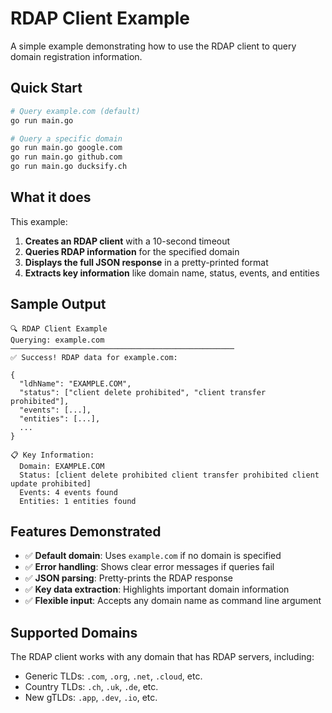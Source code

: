# RDAP Client Example

A simple example demonstrating how to use the RDAP client to query domain registration information.

## Quick Start

```bash
# Query example.com (default)
go run main.go

# Query a specific domain
go run main.go google.com
go run main.go github.com
go run main.go ducksify.ch
```

## What it does

This example:

1. **Creates an RDAP client** with a 10-second timeout
2. **Queries RDAP information** for the specified domain
3. **Displays the full JSON response** in a pretty-printed format
4. **Extracts key information** like domain name, status, events, and entities

## Sample Output

```
🔍 RDAP Client Example
Querying: example.com
──────────────────────────────────────────────────
✅ Success! RDAP data for example.com:

{
  "ldhName": "EXAMPLE.COM",
  "status": ["client delete prohibited", "client transfer prohibited"],
  "events": [...],
  "entities": [...],
  ...
}

📋 Key Information:
  Domain: EXAMPLE.COM
  Status: [client delete prohibited client transfer prohibited client update prohibited]
  Events: 4 events found
  Entities: 1 entities found
```

## Features Demonstrated

- ✅ **Default domain**: Uses `example.com` if no domain is specified
- ✅ **Error handling**: Shows clear error messages if queries fail
- ✅ **JSON parsing**: Pretty-prints the RDAP response
- ✅ **Key data extraction**: Highlights important domain information
- ✅ **Flexible input**: Accepts any domain name as command line argument

## Supported Domains

The RDAP client works with any domain that has RDAP servers, including:
- Generic TLDs: `.com`, `.org`, `.net`, `.cloud`, etc.
- Country TLDs: `.ch`, `.uk`, `.de`, etc.
- New gTLDs: `.app`, `.dev`, `.io`, etc.
